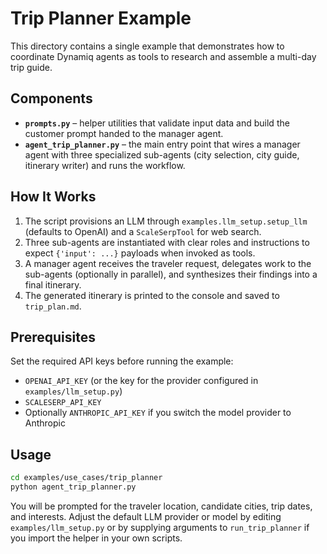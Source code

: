 # Trip Planner Example

This directory contains a single example that demonstrates how to coordinate Dynamiq agents as tools to research and assemble a multi-day trip guide.

## Components

- **`prompts.py`** – helper utilities that validate input data and build the customer prompt handed to the manager agent.
- **`agent_trip_planner.py`** – the main entry point that wires a manager agent with three specialized sub-agents (city selection, city guide, itinerary writer) and runs the workflow.

## How It Works

1. The script provisions an LLM through `examples.llm_setup.setup_llm` (defaults to OpenAI) and a `ScaleSerpTool` for web search.
2. Three sub-agents are instantiated with clear roles and instructions to expect `{'input': ...}` payloads when invoked as tools.
3. A manager agent receives the traveler request, delegates work to the sub-agents (optionally in parallel), and synthesizes their findings into a final itinerary.
4. The generated itinerary is printed to the console and saved to `trip_plan.md`.

## Prerequisites

Set the required API keys before running the example:

- `OPENAI_API_KEY` (or the key for the provider configured in `examples/llm_setup.py`)
- `SCALESERP_API_KEY`
- Optionally `ANTHROPIC_API_KEY` if you switch the model provider to Anthropic

## Usage

```bash
cd examples/use_cases/trip_planner
python agent_trip_planner.py
```

You will be prompted for the traveler location, candidate cities, trip dates, and interests. Adjust the default LLM provider or model by editing `examples/llm_setup.py` or by supplying arguments to `run_trip_planner` if you import the helper in your own scripts.
